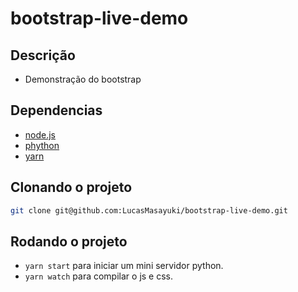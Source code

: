 # bootstrap-live-demo

## Descrição
- Demonstração do bootstrap

## Dependencias

- [node.js](https://nodejs.org/en/download/)
- [phython](https://www.python.org/downloads/)
- [yarn](https://classic.yarnpkg.com/pt-BR/docs/install/#debian-stable)

## Clonando o projeto
```bash
git clone git@github.com:LucasMasayuki/bootstrap-live-demo.git
```

## Rodando o projeto

- `yarn start` para iniciar um mini servidor python.
- `yarn watch` para compilar o js e css.
